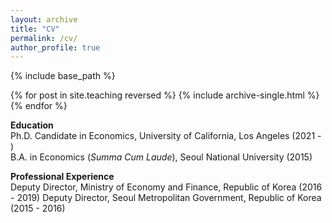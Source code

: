 ```yaml
---
layout: archive
title: "CV"
permalink: /cv/
author_profile: true
---
```


{% include base_path %}

{% for post in site.teaching reversed %}
  {% include archive-single.html %}
{% endfor %}

**Education**<br>
<span class="indent"> Ph.D. Candidate in Economics, University of California, Los Angeles (2021 - )</span><br>
<span class="indent"> B.A. in Economics (<em>Summa Cum Laude</em>), Seoul National University (2015)</span><br>
<!-- <span class="indent"> Visiting Student, Department of Economics, University of California, Berkeley (2014)</span> -->

**Professional Experience**<br>
<span class="indent"> Deputy Director, Ministry of Economy and Finance, Republic of Korea (2016 - 2019)</span>
<span class="indent"> Deputy Director, Seoul Metropolitan Government, Republic of Korea (2015 - 2016)</span>
